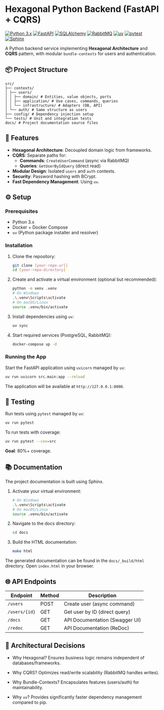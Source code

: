 # Hexagonal Python Backend (FastAPI + CQRS)

[![Python 3.x](https://img.shields.io/badge/Python-3.x-blue)](https://www.python.org/)
[![FastAPI](https://img.shields.io/badge/Framework-FastAPI-green)](https://fastapi.tiangolo.com/)
[![SQLAlchemy](https://img.shields.io/badge/ORM-SQLAlchemy-red)](https://www.sqlalchemy.org/)
[![RabbitMQ](https://img.shields.io/badge/Message_RabbitMQ-FF6600)](https://www.rabbitmq.com/)
[![uv](https://img.shields.io/badge/uv-0.1.16-blue)](https://github.com/astral-sh/uv)
[![pytest](https://img.shields.io/badge/pytest-8.2.2-blue)](https://docs.pytest.org/en/stable/)
[![Sphinx](https://img.shields.io/badge/Sphinx-7.3.7-blue)](https://www.sphinx-doc.org/en/master/)

A Python backend service implementing **Hexagonal Architecture** and **CQRS** pattern, with modular `bundle-contexts` for users and authentication.

## 📦 Project Structure
```
src/
├── contexts/
│ ├── users/
│ │ ├── domain/ # Entities, value objects, ports
│ │ ├── application/ # Use cases, commands, queries
│ │ └── infrastructure/ # Adapters (DB, API)
│ └── auth/ # Same structure as users
├── config/ # Dependency injection setup
└── tests/ # Unit and integration tests
docs/ # Project documentation source files
```


## 🚀 Features

- **Hexagonal Architecture**: Decoupled domain logic from frameworks.
- **CQRS**: Separate paths for:
  - **Commands**: `CreateUserCommand` (async via RabbitMQ)
  - **Queries**: `GetUserByIdQuery` (direct read)
- **Modular Design**: Isolated `users` and `auth` contexts.
- **Security**: Password hashing with BCrypt.
- **Fast Dependency Management**: Using `uv`.

## ⚙️ Setup

### Prerequisites
- Python 3.x
- Docker + Docker Compose
- `uv` (Python package installer and resolver)

### Installation
1. Clone the repository:
   ```bash
   git clone [your-repo-url]
   cd [your-repo-directory]
   ```
2. Create and activate a virtual environment (optional but recommended):
   ```bash
   python -m venv .venv
   # On Windows
   .\.venv\Scripts\activate
   # On macOS/Linux
   source .venv/bin/activate
   ```
3. Install dependencies using `uv`:
    ```bash
    uv sync
    ```
4. Start required services (PostgreSQL, RabbitMQ):
    ```bash
    docker-compose up -d
    ```

### Running the App
Start the FastAPI application using `uvicorn` managed by `uv`:
```bash
uv run uvicorn src.main:app --reload
```
The application will be available at `http://127.0.0.1:8000`.

## 🧪 Testing
Run tests using `pytest` managed by `uv`:
```bash
uv run pytest
```
To run tests with coverage:
```bash
uv run pytest --cov=src
```
**Goal**: 80%+ coverage.

## 📚 Documentation
The project documentation is built using Sphinx.

1. Activate your virtual environment:
   ```bash
   # On Windows
   .\.venv\Scripts\activate
   # On macOS/Linux
   source .venv/bin/activate
   ```
2. Navigate to the docs directory:
   ```bash
   cd docs
   ```
3. Build the HTML documentation:
   ```bash
   make html
   ```
The generated documentation can be found in the `docs/_build/html` directory. Open `index.html` in your browser.

## 🌐 API Endpoints

| Endpoint      | Method | Description                   |
|---------------|--------|-------------------------------|
| `/users`      | POST   | Create user (async command)   |
| `/users/{id}` | GET    | Get user by ID (direct query) |
| `/docs`       | GET    | API Documentation (Swagger UI)|
| `/redoc`      | GET    | API Documentation (ReDoc)     |

## 📜 Architectural Decisions
- Why Hexagonal?
Ensures business logic remains independent of databases/frameworks.

- Why CQRS?
Optimizes read/write scalability (RabbitMQ handles writes).

- Why Bundle-Contexts?
Encapsulates features (users/auth) for maintainability.

- Why `uv`?
Provides significantly faster dependency management compared to pip.
